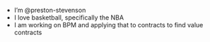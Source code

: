 - I’m @preston-stevenson
- I love basketball, specifically the NBA
- I am working on BPM and applying that to contracts to find value contracts

<!---
preston-stevenson/preston-stevenson is a ✨ special ✨ repository because its `README.md` (this file) appears on your GitHub profile.
You can click the Preview link to take a look at your changes.
--->
